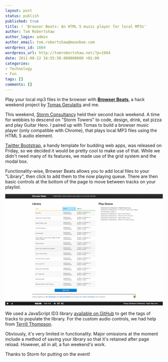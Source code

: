 ```yaml
---
layout: post
status: publish
published: true
title: ! 'Browser Beats: An HTML 5 music player for local MP3s'
author: Tom Robertshaw
author_login: admin
author_email: tom.robertshaw@meanbee.com
wordpress_id: 1664
wordpress_url: http://tomrobertshaw.net/?p=1664
date: 2011-08-22 16:55:50.000000000 +01:00
categories:
- Technology
- Fun
tags: []
comments: []
---
```

Play your local mp3 files in the browser with <strong><a href="http://tomrobertshaw.net/browserbeats" title="Browser Beats" target="_blank">Browser Beats</a></strong>, a hack weekend project by <a href="http://twitter.com/tgerulaitis">Tomas Gerulaitis</a> and me.  

This weekend, <a href="http://www.storm-consultancy.com/">Storm Consultancy</a> held their second hack weekend. A time for webbies to descend on "Storm Towers" to code, design, drink, eat pizza and play Guitar Hero.  I paired up with Tomas to build a browser music player (only compatible with Chrome), that plays local MP3 files using the HTML 5 audio element.

<a href="http://twitter.github.com/bootstrap/">Twitter Bootstrap</a>, a handy template for budding web apps, was released on Friday, so we decided it would be pretty cool to make use of that.  While we didn't need many of its features, we made use of the grid system and the modal box.

Functionality-wise, Browser Beats allows you to add local files to your "Library", then click to add them to the now playing queue.  There are then basic controls at the bottom of the page to move between tracks on your playlist.  

<img src="/img/2011/08/Browser-Beats-1024x724.png" alt="Browser Beats" />

We used a JavaScript ID3 library <a href="https://github.com/aadsm/JavaScript-ID3-Reader">available on GitHub</a> to get the tags of tracks to populate the library.  For the custom audio controls, we had help from <a href="http://terrillthompson.com/tests/html5-audio.html">Terrill Thompson</a>.

Obviously, it's very limited in functionality.  Major omissions at the moment include a method of saving your library so that it's retained after page reload.  However, all in all, a fun weekend's work.

Thanks to Storm for putting on the event!

